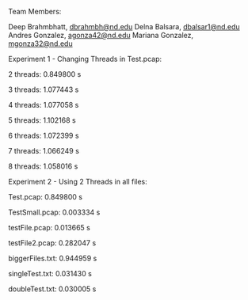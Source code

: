 Team Members:

  Deep Brahmbhatt, dbrahmbh@nd.edu
  Delna Balsara, dbalsar1@nd.edu
  Andres Gonzalez, agonza42@nd.edu
  Mariana Gonzalez, mgonza32@nd.edu


Experiment 1 - Changing Threads in Test.pcap:

2 threads: 0.849800 s

3 threads: 1.077443 s

4 threads: 1.077058 s

5 threads: 1.102168 s

6 threads: 1.072399 s

7 threads: 1.066249 s

8 threads: 1.058016 s




Experiment 2 - Using 2 Threads in all files:

Test.pcap: 0.849800 s

TestSmall.pcap: 0.003334 s

testFile.pcap: 0.013665 s

testFile2.pcap: 0.282047 s

biggerFiles.txt: 0.944959 s

singleTest.txt: 0.031430 s

doubleTest.txt: 0.030005 s
